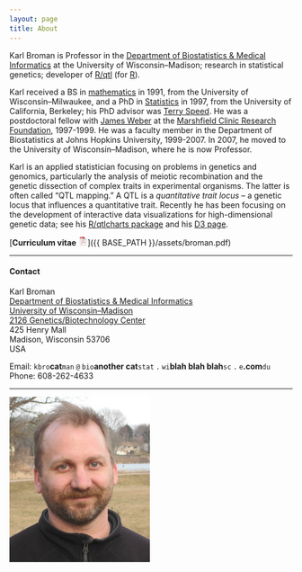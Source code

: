```yaml
---
layout: page
title: About
---
```


Karl Broman is Professor in the
[Department of Biostatistics &amp; Medical Informatics](http://www.biostat.wisc.edu)
at the University of Wisconsin&ndash;Madison;
research in statistical genetics; developer of
[R/qtl](http://www.rqtl.org) (for [R](http://www.r-project.org)).

Karl received a BS in [mathematics](http://www4.uwm.edu/letsci/math/)
in 1991, from the 
University of Wisconsin&ndash;Milwaukee, and a
PhD in [Statistics](http://www.stat.berkeley.edu) in 1997, from the
University of California, Berkeley; his PhD advisor was
[Terry Speed](http://www.wehi.edu.au/faculty_members/professor_terry_speed).
He was a postdoctoral fellow with [James Weber](https://www.preventiongenetics.com/about-us/senior-staff/) at the
[Marshfield Clinic Research Foundation](http://research.marshfieldclinic.org),
1997-1999. He
was a faculty member in the Department of Biostatistics at Johns
Hopkins University, 1999-2007. In 2007, he moved to the
University of Wisconsin&ndash;Madison,
where he is now Professor.

Karl is an applied statistician focusing on problems in genetics and
genomics, particularly the analysis of meiotic recombination and the
genetic dissection of complex traits in experimental organisms. The
latter is often called &ldquo;QTL mapping.&rdquo; A QTL is a
_quantitative trait locus_ &ndash; a genetic locus that influences a
quantitative trait. Recently he has been focusing on the development
of interactive data visualizations for high-dimensional genetic data;
see his [R/qtlcharts package](http://kbroman.org/qtlcharts) and
his [D3 page](http://www.biostat.wisc.edu/~kbroman/D3).

[**Curriculum vitae** ![CV as pdf](icons16/pdf-icon.png)]({{ BASE_PATH }}/assets/broman.pdf)


---

#### Contact

Karl Broman<br>
[Department of Biostatistics &amp;  Medical Informatics](http://www.bisotat.wisc.edu)<br>
[University of Wisconsin&ndash;Madison](http://www.wisc.edu)<br>
[2126 Genetics/Biotechnology Center](http://map.wisc.edu/s/2tie3nen)<br>
425 Henry Mall<br>
Madison, Wisconsin 53706<br>
USA

<div id="hide_email">
Email: <code>kbro</code><b>cat</b><code>man</code><b>&nbsp;</b><code>@</code><b>&nbsp;</b><code>bio</code><b>another
cat</b><code>stat</code><b>&nbsp;</b><code>.</code><b>&nbsp;</b><code>wi</code><b>blah blah
blah</b><code>sc</code><b>&nbsp;</b><code>.</code><b>&nbsp;</b><code>e</code><b>.com</b><code>du</code><br> 
Phone: 608-262-4633
</div>

---

[![Karl Broman](../assets/pics/karl_2014-03-30_smcrop.jpg)](../assets/pics/karl_2014-03-30_crop.jpg)
